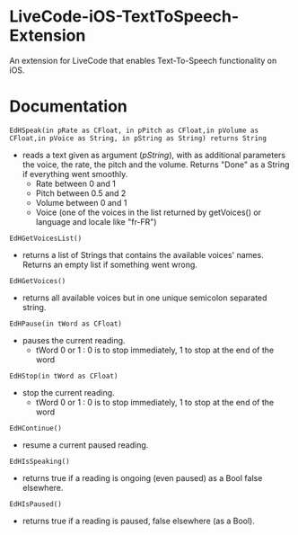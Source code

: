 # LiveCode-iOS-TextToSpeech-Extension
An extension for LiveCode that enables Text-To-Speech functionality on iOS.

# Documentation

```EdHSpeak(in pRate as CFloat, in pPitch as CFloat,in pVolume as CFloat,in pVoice as String, in pString as String) returns String```

- reads a text given as argument (*pString*), with as additional parameters the voice, the rate, the pitch and the volume. Returns "Done" as a String if everything went smoothly.
    - Rate between 0 and 1
    - Pitch between 0.5 and 2
    - Volume between 0 and 1
    - Voice (one of the voices in the list returned by getVoices() or language and locale like "fr-FR")

```EdHGetVoicesList()```
- returns a list of Strings that contains the available voices' names. Returns an empty list if something went wrong.

```EdHGetVoices()```
- returns all available voices but in one unique semicolon separated string.

```EdHPause(in tWord as CFloat)```
- pauses the current reading.
    - tWord 0 or 1 : 0 is to stop immediately, 1 to stop at the end of the word

```EdHStop(in tWord as CFloat)```
- stop the current reading.
    - tWord 0 or 1 : 0 is to stop immediately, 1 to stop at the end of the word

```EdHContinue()```
- resume a current paused reading.

```EdHIsSpeaking()```
- returns true if a reading is ongoing (even paused) as a Bool false elsewhere.

```EdHIsPaused()```
- returns true if a reading is paused, false elsewhere (as a Bool).